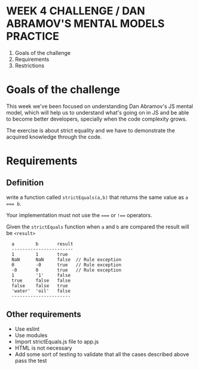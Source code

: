 # WEEK 4 CHALLENGE / DAN ABRAMOV'S MENTAL MODELS PRACTICE

1. Goals of the challenge
2. Requirements
3. Restrictions

# Goals of the challenge

This week we've been focused on understanding Dan Abramov's JS mental model, which will help us to understand what's going on in JS and be able to become better developers, specially when the code complexity grows.

The exercise is about strict equality and we have to demonstrate the acquired knowledge through the code.

# Requirements

## Definition

write a function called `strictEquals(a,b)` that returns the same value as `a === b`.

Your implementation must not use the `===` or `!==` operators.

Given the `strictEquals` function when `a` and `b` are compared the result will be `<result>`

```
  a        b       result
  -----------------------
  1        1       true
  NaN      NaN     false  // Rule exception
  0        -0      true   // Rule exception
  -0       0       true   // Rule exception
  1        '1'     false
  true     false   false
  false    false   true
  'water'  'oil'   false
  ----------------------
```

## Other requirements

- Use eslint
- Use modules
- Import strictEquals.js file to app.js
- HTML is not necessary
- Add some sort of testing to validate that all the cases described above pass the test
